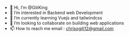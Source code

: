 - 👋 Hi, I’m @GiliKing
- 👀 I’m interested in Backend web Development
- 🌱 I’m currently learning Vuejs and tailwindcss
- 💞️ I’m looking to collaborate on building web applications
- 📫 How to reach me  email : chrisogili12@gmail.com 

<!---
GiliKing/GiliKing is a ✨ special ✨ repository because its `README.md` (this file) appears on your GitHub profile.
You can click the Preview link to take a look at your changes.
--->
